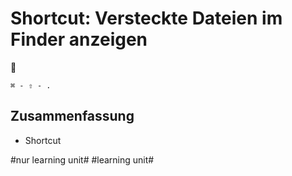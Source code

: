 # Shortcut: Versteckte Dateien im Finder anzeigen
🎩

`⌘ - ⇧ - .`

## Zusammenfassung
- Shortcut

#nur learning unit# #learning unit#